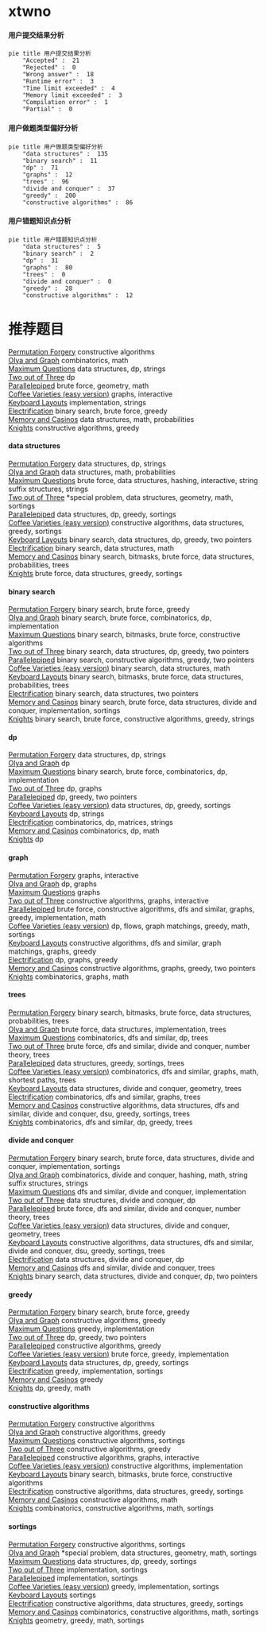 # xtwno
<!-- tabs:start -->
#### **用户提交结果分析**

```mermaid
pie title 用户提交结果分析
    "Accepted" :  21
    "Rejected" :  0
    "Wrong answer" :  18
    "Runtime error" :  3
    "Time limit exceeded" :  4
    "Memory limit exceeded" :  3
    "Compilation error" :  1
    "Partial" :  0
```
#### **用户做题类型偏好分析**

```mermaid
pie title 用户做题类型偏好分析
    "data structures" :  135
    "binary search" :  11
    "dp" :  71
    "graphs" :  12
    "trees" :  96
    "divide and conquer" :  37
    "greedy" :  200
    "constructive algorithms" :  86
```
#### **用户错题知识点分析**

```mermaid
pie title 用户错题知识点分析
    "data structures" :  5
    "binary search" :  2
    "dp" :  31
    "graphs" :  80
    "trees" :  0
    "divide and conquer" :  0
    "greedy" :  28
    "constructive algorithms" :  12
```
<!-- tabs:end -->
# 推荐题目
[Permutation Forgery](http://codeforces.com/problemset/problem/1405/A)		constructive algorithms		  
[Olya and Graph](http://codeforces.com/problemset/problem/305/D)		combinatorics,
                        math		  
[Maximum Questions](http://codeforces.com/problemset/problem/900/E)		data structures,
                        dp,
                        strings		  
[Two out of Three](http://codeforces.com/problemset/problem/82/D)		dp		  
[Parallelepiped](http://codeforces.com/problemset/problem/224/A)		brute force,
                        geometry,
                        math		  
[Coffee Varieties (easy version)](http://codeforces.com/problemset/problem/1291/F)		graphs,
                        interactive		  
[Keyboard Layouts](http://codeforces.com/problemset/problem/831/B)		implementation,
                        strings		  
[Electrification](http://codeforces.com/problemset/problem/1175/C)		binary search,
                        brute force,
                        greedy		  
[Memory and Casinos](http://codeforces.com/problemset/problem/712/E)		data structures,
                        math,
                        probabilities		  
[Knights](https://codeforces.com/contest/1068/problem/F)		constructive algorithms,
                        greedy		  
<!-- tabs:start -->
#### **data structures**
[Permutation Forgery](http://codeforces.com/problemset/problem/900/E)		data structures,
                        dp,
                        strings		  
[Olya and Graph](http://codeforces.com/problemset/problem/712/E)		data structures,
                        math,
                        probabilities		  
[Maximum Questions](http://codeforces.com/problemset/problem/710/F)		brute force,
                        data structures,
                        hashing,
                        interactive,
                        string suffix structures,
                        strings		  
[Two out of Three](http://codeforces.com/problemset/problem/1386/B)		*special problem,
                        data structures,
                        geometry,
                        math,
                        sortings		  
[Parallelepiped](http://codeforces.com/problemset/problem/1253/E)		data structures,
                        dp,
                        greedy,
                        sortings		  
[Coffee Varieties (easy version)](http://codeforces.com/problemset/problem/1348/B)		constructive algorithms,
                        data structures,
                        greedy,
                        sortings		  
[Keyboard Layouts](http://codeforces.com/problemset/problem/1492/C)		binary search,
                        data structures,
                        dp,
                        greedy,
                        two pointers		  
[Electrification](http://codeforces.com/problemset/problem/1490/G)		binary search,
                        data structures,
                        math		  
[Memory and Casinos](http://codeforces.com/problemset/problem/1479/D)		binary search,
                        bitmasks,
                        brute force,
                        data structures,
                        probabilities,
                        trees		  
[Knights](http://codeforces.com/problemset/problem/1497/A)		brute force,
                        data structures,
                        greedy,
                        sortings		  
#### **binary search**
[Permutation Forgery](http://codeforces.com/problemset/problem/1175/C)		binary search,
                        brute force,
                        greedy		  
[Olya and Graph](http://codeforces.com/problemset/problem/518/F)		binary search,
                        brute force,
                        combinatorics,
                        dp,
                        implementation		  
[Maximum Questions](http://codeforces.com/problemset/problem/1360/H)		binary search,
                        bitmasks,
                        brute force,
                        constructive algorithms		  
[Two out of Three](http://codeforces.com/problemset/problem/1492/C)		binary search,
                        data structures,
                        dp,
                        greedy,
                        two pointers		  
[Parallelepiped](http://codeforces.com/problemset/problem/1463/D)		binary search,
                        constructive algorithms,
                        greedy,
                        two pointers		  
[Coffee Varieties (easy version)](http://codeforces.com/problemset/problem/1490/G)		binary search,
                        data structures,
                        math		  
[Keyboard Layouts](http://codeforces.com/problemset/problem/1479/D)		binary search,
                        bitmasks,
                        brute force,
                        data structures,
                        probabilities,
                        trees		  
[Electrification](http://codeforces.com/problemset/problem/1436/E)		binary search,
                        data structures,
                        two pointers		  
[Memory and Casinos](http://codeforces.com/problemset/problem/1461/D)		binary search,
                        brute force,
                        data structures,
                        divide and conquer,
                        implementation,
                        sortings		  
[Knights](http://codeforces.com/problemset/problem/1493/C)		binary search,
                        brute force,
                        constructive algorithms,
                        greedy,
                        strings		  
#### **dp**
[Permutation Forgery](http://codeforces.com/problemset/problem/900/E)		data structures,
                        dp,
                        strings		  
[Olya and Graph](http://codeforces.com/problemset/problem/82/D)		dp		  
[Maximum Questions](http://codeforces.com/problemset/problem/518/F)		binary search,
                        brute force,
                        combinatorics,
                        dp,
                        implementation		  
[Two out of Three](http://codeforces.com/problemset/problem/803/E)		dp,
                        graphs		  
[Parallelepiped](https://codeforces.com/contest/1241/problem/D)		dp,
                        greedy,
                        two pointers		  
[Coffee Varieties (easy version)](http://codeforces.com/problemset/problem/1253/E)		data structures,
                        dp,
                        greedy,
                        sortings		  
[Keyboard Layouts](http://codeforces.com/problemset/problem/1363/F)		dp,
                        strings		  
[Electrification](http://codeforces.com/problemset/problem/506/E)		combinatorics,
                        dp,
                        matrices,
                        strings		  
[Memory and Casinos](http://codeforces.com/problemset/problem/568/B)		combinatorics,
                        dp,
                        math		  
[Knights](http://codeforces.com/problemset/problem/383/D)		dp		  
#### **graph**
[Permutation Forgery](http://codeforces.com/problemset/problem/1291/F)		graphs,
                        interactive		  
[Olya and Graph](http://codeforces.com/problemset/problem/803/E)		dp,
                        graphs		  
[Maximum Questions](http://codeforces.com/problemset/problem/1338/E)		graphs		  
[Two out of Three](http://codeforces.com/problemset/problem/1290/D)		constructive algorithms,
                        graphs,
                        interactive		  
[Parallelepiped](http://codeforces.com/problemset/problem/1487/C)		brute force,
                        constructive algorithms,
                        dfs and similar,
                        graphs,
                        greedy,
                        implementation,
                        math		  
[Coffee Varieties (easy version)](http://codeforces.com/problemset/problem/1437/C)		dp,
                        flows,
                        graph matchings,
                        greedy,
                        math,
                        sortings		  
[Keyboard Layouts](http://codeforces.com/problemset/problem/1470/D)		constructive algorithms,
                        dfs and similar,
                        graph matchings,
                        graphs,
                        greedy		  
[Electrification](http://codeforces.com/problemset/problem/1476/C)		dp,
                        graphs,
                        greedy		  
[Memory and Casinos](http://codeforces.com/problemset/problem/1304/D)		constructive algorithms,
                        graphs,
                        greedy,
                        two pointers		  
[Knights](http://codeforces.com/problemset/problem/1475/C)		combinatorics,
                        graphs,
                        math		  
#### **trees**
[Permutation Forgery](http://codeforces.com/problemset/problem/1479/D)		binary search,
                        bitmasks,
                        brute force,
                        data structures,
                        probabilities,
                        trees		  
[Olya and Graph](http://codeforces.com/problemset/problem/1511/C)		brute force,
                        data structures,
                        implementation,
                        trees		  
[Maximum Questions](http://codeforces.com/problemset/problem/1499/F)		combinatorics,
                        dfs and similar,
                        dp,
                        trees		  
[Two out of Three](http://codeforces.com/problemset/problem/1491/E)		brute force,
                        dfs and similar,
                        divide and conquer,
                        number theory,
                        trees		  
[Parallelepiped](http://codeforces.com/problemset/problem/1466/D)		data structures,
                        greedy,
                        sortings,
                        trees		  
[Coffee Varieties (easy version)](http://codeforces.com/problemset/problem/1495/D)		combinatorics,
                        dfs and similar,
                        graphs,
                        math,
                        shortest paths,
                        trees		  
[Keyboard Layouts](http://codeforces.com/problemset/problem/1303/G)		data structures,
                        divide and conquer,
                        geometry,
                        trees		  
[Electrification](http://codeforces.com/problemset/problem/1454/E)		combinatorics,
                        dfs and similar,
                        graphs,
                        trees		  
[Memory and Casinos](http://codeforces.com/problemset/problem/1494/D)		constructive algorithms,
                        data structures,
                        dfs and similar,
                        divide and conquer,
                        dsu,
                        greedy,
                        sortings,
                        trees		  
[Knights](http://codeforces.com/problemset/problem/1292/C)		combinatorics,
                        dfs and similar,
                        dp,
                        greedy,
                        trees		  
#### **divide and conquer**
[Permutation Forgery](http://codeforces.com/problemset/problem/1461/D)		binary search,
                        brute force,
                        data structures,
                        divide and conquer,
                        implementation,
                        sortings		  
[Olya and Graph](http://codeforces.com/problemset/problem/1466/G)		combinatorics,
                        divide and conquer,
                        hashing,
                        math,
                        string suffix structures,
                        strings		  
[Maximum Questions](http://codeforces.com/problemset/problem/1490/D)		dfs and similar,
                        divide and conquer,
                        implementation		  
[Two out of Three](https://codeforces.com/contest/1483/problem/C)		data structures,
                        divide and conquer,
                        dp		  
[Parallelepiped](http://codeforces.com/problemset/problem/1491/E)		brute force,
                        dfs and similar,
                        divide and conquer,
                        number theory,
                        trees		  
[Coffee Varieties (easy version)](http://codeforces.com/problemset/problem/1303/G)		data structures,
                        divide and conquer,
                        geometry,
                        trees		  
[Keyboard Layouts](http://codeforces.com/problemset/problem/1494/D)		constructive algorithms,
                        data structures,
                        dfs and similar,
                        divide and conquer,
                        dsu,
                        greedy,
                        sortings,
                        trees		  
[Electrification](http://codeforces.com/problemset/problem/1482/E)		data structures,
                        divide and conquer,
                        dp		  
[Memory and Casinos](http://codeforces.com/problemset/problem/566/C)		dfs and similar,
                        divide and conquer,
                        trees		  
[Knights](http://codeforces.com/problemset/problem/1428/F)		binary search,
                        data structures,
                        divide and conquer,
                        dp,
                        two pointers		  
#### **greedy**
[Permutation Forgery](http://codeforces.com/problemset/problem/1175/C)		binary search,
                        brute force,
                        greedy		  
[Olya and Graph](https://codeforces.com/contest/1068/problem/F)		constructive algorithms,
                        greedy		  
[Maximum Questions](http://codeforces.com/problemset/problem/924/A)		greedy,
                        implementation		  
[Two out of Three](https://codeforces.com/contest/1241/problem/D)		dp,
                        greedy,
                        two pointers		  
[Parallelepiped](http://codeforces.com/problemset/problem/891/B)		constructive algorithms,
                        greedy		  
[Coffee Varieties (easy version)](http://codeforces.com/problemset/problem/486/C)		brute force,
                        greedy,
                        implementation		  
[Keyboard Layouts](http://codeforces.com/problemset/problem/1253/E)		data structures,
                        dp,
                        greedy,
                        sortings		  
[Electrification](http://codeforces.com/problemset/problem/1144/B)		greedy,
                        implementation,
                        sortings		  
[Memory and Casinos](http://codeforces.com/problemset/problem/1148/A)		greedy		  
[Knights](http://codeforces.com/problemset/problem/1238/C)		dp,
                        greedy,
                        math		  
#### **constructive algorithms**
[Permutation Forgery](http://codeforces.com/problemset/problem/1405/A)		constructive algorithms		  
[Olya and Graph](https://codeforces.com/contest/1068/problem/F)		constructive algorithms,
                        greedy		  
[Maximum Questions](http://codeforces.com/problemset/problem/254/A)		constructive algorithms,
                        sortings		  
[Two out of Three](http://codeforces.com/problemset/problem/891/B)		constructive algorithms,
                        greedy		  
[Parallelepiped](http://codeforces.com/problemset/problem/1290/D)		constructive algorithms,
                        graphs,
                        interactive		  
[Coffee Varieties (easy version)](http://codeforces.com/problemset/problem/1439/A1)		constructive algorithms,
                        implementation		  
[Keyboard Layouts](http://codeforces.com/problemset/problem/1360/H)		binary search,
                        bitmasks,
                        brute force,
                        constructive algorithms		  
[Electrification](http://codeforces.com/problemset/problem/1348/B)		constructive algorithms,
                        data structures,
                        greedy,
                        sortings		  
[Memory and Casinos](http://codeforces.com/problemset/problem/1372/C)		constructive algorithms,
                        math		  
[Knights](http://codeforces.com/problemset/problem/1513/E)		combinatorics,
                        constructive algorithms,
                        math,
                        sortings		  
#### **sortings**
[Permutation Forgery](http://codeforces.com/problemset/problem/254/A)		constructive algorithms,
                        sortings		  
[Olya and Graph](http://codeforces.com/problemset/problem/1386/B)		*special problem,
                        data structures,
                        geometry,
                        math,
                        sortings		  
[Maximum Questions](http://codeforces.com/problemset/problem/1253/E)		data structures,
                        dp,
                        greedy,
                        sortings		  
[Two out of Three](http://codeforces.com/problemset/problem/670/C)		implementation,
                        sortings		  
[Parallelepiped](https://codeforces.com/contest/1138/problem/C)		implementation,
                        sortings		  
[Coffee Varieties (easy version)](http://codeforces.com/problemset/problem/1144/B)		greedy,
                        implementation,
                        sortings		  
[Keyboard Layouts](http://codeforces.com/problemset/problem/1174/B)		sortings		  
[Electrification](http://codeforces.com/problemset/problem/1348/B)		constructive algorithms,
                        data structures,
                        greedy,
                        sortings		  
[Memory and Casinos](http://codeforces.com/problemset/problem/1513/E)		combinatorics,
                        constructive algorithms,
                        math,
                        sortings		  
[Knights](https://codeforces.com/contest/1496/problem/C)		geometry,
                        greedy,
                        math,
                        sortings		  
<!-- tabs:end -->
